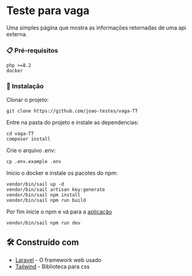 # Teste para vaga

Uma simples página que mostra as informações retornadas de uma api externa.

### 📋 Pré-requisitos

```
php >=8.2
docker
```

### 🔧 Instalação

Clonar o projeto:

```
git clone https://github.com/joao-testes/vaga-TT
```

Entre na pasta do projeto e instale as dependencias:

```
cd vaga-TT
composer install
```

Crie o arquivo .env:

```
cp .env.example .env
```

Inicio o docker e instale os pacotes do npm:

```
vendor/bin/sail up -d
vendor/bin/sail artisan key:generate
vendor/bin/sail npm install
vendor/bin/sail npm run build
```

Por fim inicie o npm e vá para a [aplicação](http://localhost:7080/) 

```
vendor/bin/sail npm run dev
```

## 🛠️ Construído com

* [Laravel](https://laravel.com/) - O framework web usado
* [Tailwind](https://tailwindcss.com/) - Biblioteca para css
